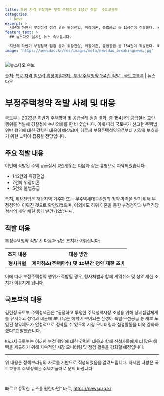 ```yaml
---
title: 특공 자격 위장이혼 부정 주택청약 154건 적발  국토교통부
categories:
  - News
excerpt: >
  지난해 하반기 부정청약 점검 결과 위장전입, 위장이혼, 불법공급 등 154건이 적발됐다. 국토교통부는 202…
feature_text: >
  ## 뉴스다오 실시간 뉴스 속보입니다.

  지난해 하반기 부정청약 점검 결과 위장전입, 위장이혼, 불법공급 등 154건이 적발됐다. 국토교통부는 202…
image: 'https://newsdao.kr/res/images/meta/newsdao_breakingnews.jpg'
---
```


![뉴스다오 속보](https://newsdao.kr/res/images/meta/newsdao_breakingnews.jpg)

<p>출처: <a href="https://newsdao.kr/3605" rel="dofollow">특공 자격 얻으려 위장이혼까지…부정 주택청약 154건 적발 - 국토교통부</a> | 뉴스다오</p>

<h1>부정주택청약 적발 사례 및 대응</h1>
<p data-ke-size="size16">국토부는 2023년 하반기 주택청약 및 공급실태 점검 결과, 총 154건의 공급질서 교란행위를 적발해 경찰청에 수사의뢰를 한 바 있습니다. 이에 따라 국토부가 신고한 주택법 위반 행위에 대한 강력한 대응이 예상되며, 이로써 부정주택청약으로부터 시장을 보호하기 위한 노력이 집중될 전망입니다.</p>

<h2 data-ke-size="size26">주요 적발 내용</h2>
<p data-ke-size="size16">이번에 적발된 주택 공급질서 교란행위는 다음과 같은 유형으로 파악되었습니다:</p>
<ul>
  <li>142건의 위장전입</li>
  <li>7건의 위장이혼</li>
  <li>5건의 불법공급</li>
</ul>
<p data-ke-size="size16">특히, 위장전입은 해당지역 거주자 또는 무주택세대구성원의 청약 자격을 얻기 위해 부정청약이 이뤄진 것으로 확인되었으며, 이외에도 허위 이혼을 통한 부정청약과 부적격당첨자의 계약 체결 등이 발견되었습니다.</p>

<h2 data-ke-size="size26">적발 대응</h2>
<p data-ke-size="size16">부정주택청약 적발 시 다음과 같은 조치가 이뤄집니다:</p>
<table>
  <tr>
    <th>조치 내용</th>
    <th>대응 방안</th>
  </tr>
  <tr>
    <td style="text-align: center; height: 17px;"><b>형사처벌</b></td>
    <td style="text-align: center; height: 17px;"><b>계약취소(주택환수) 및 10년간 청약 제한 조치</b></td>
  </tr>
</table>
<p data-ke-size="size16">이에 따라 부정주택청약 행위가 적발될 경우, 형사처벌과 함께 계약취소 및 청약 제한 조치가 이뤄지게 됩니다.</p>

<h2 data-ke-size="size26">국토부의 대응</h2>
<p data-ke-size="size16">김헌정 국토부 주택정책관은 “공정하고 투명한 주택청약시장 조성을 위해 상시점검체계를 유지하고 청약과 대출에 보다 많은 혜택이 부여되는 신생아 특별·우선공급 등 새로 도입된 청약제도가 안정적으로 정착될 수 있도록 시장 모니터링과 점검활동을 더욱 강화하겠다”고 말했습니다.</p>
<p data-ke-size="size16">따라서 국토부는 이러한 부정 행위에 대한 강력한 대응과 함께 신청자들에게 더 많은 혜택을 제공하기 위해 지속적인 시장 모니터링 및 점검 활동을 강화할 예정입니다.</p>

<hr>
<p data-ke-size="size16">위 내용은 정책브리핑의 자료를 기반으로 작성되었음을 알려드립니다. 자세한 사항은 국토교통부 주택정책관 주택기금과로 문의 바랍니다.</p>
<p data-ke-size="size16">&nbsp;</p> 

빠르고 정확한 뉴스를 원한다면? 바로, <a href="https://newsdao.kr" rel="dofollow">https://newsdao.kr</a>


